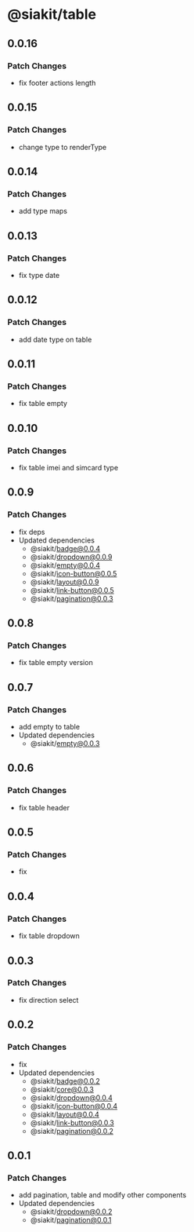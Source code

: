 # @siakit/table

## 0.0.16

### Patch Changes

- fix footer actions length

## 0.0.15

### Patch Changes

- change type to renderType

## 0.0.14

### Patch Changes

- add type maps

## 0.0.13

### Patch Changes

- fix type date

## 0.0.12

### Patch Changes

- add date type on table

## 0.0.11

### Patch Changes

- fix table empty

## 0.0.10

### Patch Changes

- fix table imei and simcard type

## 0.0.9

### Patch Changes

- fix deps
- Updated dependencies
  - @siakit/badge@0.0.4
  - @siakit/dropdown@0.0.9
  - @siakit/empty@0.0.4
  - @siakit/icon-button@0.0.5
  - @siakit/layout@0.0.9
  - @siakit/link-button@0.0.5
  - @siakit/pagination@0.0.3

## 0.0.8

### Patch Changes

- fix table empty version

## 0.0.7

### Patch Changes

- add empty to table
- Updated dependencies
  - @siakit/empty@0.0.3

## 0.0.6

### Patch Changes

- fix table header

## 0.0.5

### Patch Changes

- fix

## 0.0.4

### Patch Changes

- fix table dropdown

## 0.0.3

### Patch Changes

- fix direction select

## 0.0.2

### Patch Changes

- fix
- Updated dependencies
  - @siakit/badge@0.0.2
  - @siakit/core@0.0.3
  - @siakit/dropdown@0.0.4
  - @siakit/icon-button@0.0.4
  - @siakit/layout@0.0.4
  - @siakit/link-button@0.0.3
  - @siakit/pagination@0.0.2

## 0.0.1

### Patch Changes

- add pagination, table and modify other components
- Updated dependencies
  - @siakit/dropdown@0.0.2
  - @siakit/pagination@0.0.1
